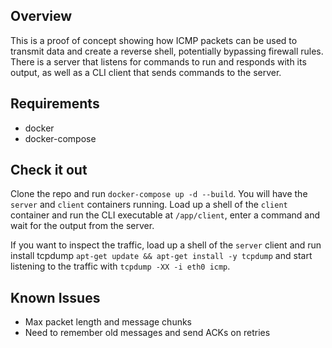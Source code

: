## Overview
This is a proof of concept showing how ICMP packets can be used to transmit data and create a reverse shell, potentially bypassing firewall rules.
There is a server that listens for commands to run and responds with its output, as well as a CLI client that sends commands to the server.

## Requirements
- docker
- docker-compose

## Check it out
Clone the repo and run `docker-compose up -d --build`. You will have the `server` and `client` containers running.
Load up a shell of the `client` container and run the CLI executable at `/app/client`, enter a command and wait for the output from the server.

If you want to inspect the traffic, load up a shell of the `server` client and run install tcpdump `apt-get update && apt-get install -y tcpdump`
and start listening to the traffic with `tcpdump -XX -i eth0 icmp`.

## Known Issues
- Max packet length and message chunks
- Need to remember old messages and send ACKs on retries